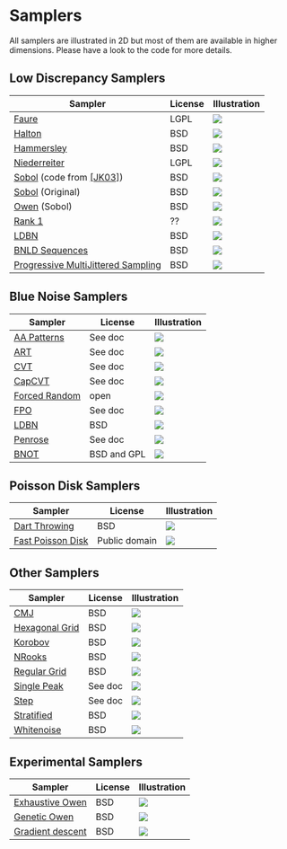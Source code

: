 #  Samplers


All samplers are illustrated in 2D but most of them are available in higher dimensions. Please have a look to the code for more details.



## Low Discrepancy Samplers

Sampler | License  |Illustration
--------|------|---
[Faure](../sampler_faure) | LGPL |[![](data/faure/faure_1024.png)](../sampler_faure)
[Halton](../sampler_halton)| BSD | [![](data/halton/halton_1024.png)](../sampler_halton)
[Hammersley](../sampler_hammersley) | BSD |[![](data/hammersley/hammersley_1024.png)](../sampler_hammersley)
[Niederreiter](../sampler_niederreiter.md) | LGPL | [![](data/nieddereiter/nieddereiter_1024.png)](../sampler_niederreiter)
[Sobol](../sampler_sobolkuo.md) (code from [\[JK03\]](http://web.maths.unsw.edu.au/~fkuo/sobol/)) | BSD |[![](data/sobolkuo/sobolkuo_1024.png)](../sampler_sobolkuo)
[Sobol](../sampler_sobolindiced) (Original) | BSD | [![](data/sobolindiced/sobolindiced_1024.png)](../sampler_sobolindiced)
[Owen](../sampler_owen) (Sobol) | BSD |[![](data/owen/owen_1024.png)](../sampler_owen)
[Rank 1](../sampler_rank1) | ??  |[![](data/rank1/rank1_1024.png)](../sampler_rank1)
[LDBN](../sampler_ldbn) | BSD |  [![](data/ldbn/ldbn_1024.png)](../sampler_ldbn)
[BNLD Sequences](../sampler_BNLDS) | BSD |  [![](data/BNLDS/BNLDS_4096.png)](../sampler_BNLDS)
[Progressive MultiJittered Sampling](../sampler_PMJ) | BSD |  [![](data/PMJ/Images/PMJ02_1024.png)](../sampler_PMJ)

##  Blue Noise Samplers

Sampler | License  |Illustration
--------|------|---
[AA Patterns](../sampler_aapatterns)| See doc |[![](data/aapatterns/aapatterns_1024.png)](../sampler_aapatterns)
[ART](../sampler_art) | See doc | [![](data/art/art_1024.png)](../sampler_art)
[CVT](../sampler_CVT)  | See doc| [![](data/CVT/CVT_1024.png)](../sampler_CVT)
[CapCVT](../sampler_CapCVT)| See doc | [![](data/CapCVT/CapCVT_1024.png)](../sampler_CapCVT)
[Forced Random](../sampler_forced_random) | open | [![](data/forced_random/forced_random_1024.png)](../sampler_forced_random)
[FPO](../sampler_FPO)| See doc |[![](data/FPO/FPO_1024.png)](../sampler_FPO)
[LDBN](../sampler_ldbn) |BSD |[![](data/ldbn/ldbn_1024.png)](../sampler_ldbn)
[Penrose](../sampler_penrose) | See doc|[![](data/penrose/penrose_1024.png)](../sampler_penrose)
[BNOT](../sampler_BNOT)| BSD and GPL |[![](data/BNOT/BNOT_1024.png)](../sampler_BNOT)

## Poisson Disk Samplers

Sampler | License  |Illustration
--------|------|---
[Dart Throwing](../sampler_dart_throwing) | BSD | [![](data/dart_throwing/dart_throwing_1024.png)](../sampler_dart_throwing)
[Fast Poisson Disk](../sampler_fastpoisson)| Public domain | [![](data/fastpoisson/fastpoisson_1024.png)](../sampler_fastpoisson)


## Other Samplers

Sampler | License  |Illustration
--------|------|---
[CMJ](../sampler_cmj) | BSD | [![](data/cmj/cmj_1024.png)](../sampler_cmj)
[Hexagonal Grid](../sampler_hexagonal_grid)| BSD| [![](data/hexagonal_grid/hexagonal_grid_1024.png)](../sampler_hexagonal_grid)
[Korobov](../sampler_korobov) | BSD|[![](data/korobov/korobov_1024.png)](../sampler_korobov)
[NRooks](../sampler_nrooks) | BSD |[![](data/nrooks/nrooks_1024.png)](../sampler_nrooks)
[Regular Grid](../sampler_regular_grid) | BSD|[![](data/regular_grid/regular_grid_1024.png)](../sampler_regular_grid)
[Single Peak](../sampler_singlepeak) | See doc |[![](data/singlepeak/singlepeak_1024.png)](../sampler_singlepeak)
[Step](../sampler_step)| See doc | [![](data/step/step_1024.png)](../sampler_step)
[Stratified](../sampler_stratified) | BSD|[![](data/stratified/stratified_1024.png)](../sampler_stratified)
[Whitenoise](../sampler_whitenoise) | BSD|[![](data/whitenoise/whitenoise_1024.png)](../sampler_whitenoise)

## Experimental Samplers

Sampler | License  |Illustration
--------|------|---
[Exhaustive Owen](../sampler_exhaustive_owen)| BSD| [![](data/exhaustive_owen/exhaustive_owen_16.png)](../sampler_exhaustive_owen)
[Genetic Owen](../sampler_genetic_owen)| BSD| [![](data/genetic_owen/genetic_owen_64.png)](../sampler_genetic_owen)
[Gradient descent](../sampler_gradient_descent)| BSD| [![](data/gradient_descent/optimbnot_1024.png)](../sampler_gradient_descent)
